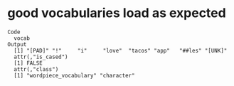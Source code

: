 # good vocabularies load as expected

    Code
      vocab
    Output
      [1] "[PAD]" "!"     "i"     "love"  "tacos" "app"   "##les" "[UNK]"
      attr(,"is_cased")
      [1] FALSE
      attr(,"class")
      [1] "wordpiece_vocabulary" "character"           

